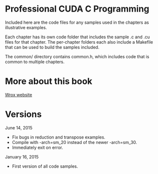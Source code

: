 Professional CUDA C Programming
===============================

Included here are the code files for any samples used in the chapters as
illustrative examples.

Each chapter has its own code folder that includes the sample .c and .cu files
for that chapter. The per-chapter folders each also include a Makefile that can
be used to build the samples included.

The common/ directory contains common.h, which includes code that is common to
multiple chapters.

More about this book
===============================
[Wrox website](http://www.wrox.com/WileyCDA/WroxTitle/Professional-CUDA-C-Programming.productCd-1118739329.html)

Versions
===============================
June 14, 2015
- Fix bugs in reduction and transpose examples.
- Compile with -arch=sm_20 instead of the newer -arch=sm_30.
- Immediately exit on error.

January 16, 2015
- First version of all code samples.
